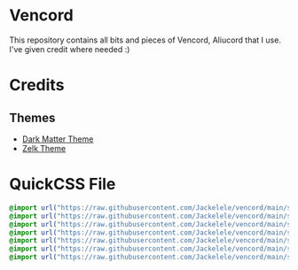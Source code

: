 # Vencord

This repository contains all bits and pieces of Vencord, Aliucord that I use. I've given credit where needed :) 


# Credits

## Themes
- [Dark Matter Theme](https://github.com/DiscordStyles/DarkMatter)
- [Zelk Theme](https://github.com/schnensch0/zelk)


# QuickCSS File

```css
@import url("https://raw.githubusercontent.com/Jackelele/vencord/main/snippets/BetterToolbar.css");
@import url("https://raw.githubusercontent.com/Jackelele/vencord/main/snippets/HideGiftBox.css");
@import url("https://raw.githubusercontent.com/Jackelele/vencord/main/snippets/Pronouns.css");
@import url("https://raw.githubusercontent.com/Jackelele/vencord/main/snippets/ReadAll-ColourFix.css");
@import url("https://raw.githubusercontent.com/Jackelele/vencord/main/snippets/UserPanelCollapse.css");
@import url("https://raw.githubusercontent.com/Jackelele/vencord/main/snippets/OnekoMessageBar.css");
@import url("https://raw.githubusercontent.com/Jackelele/vencord/main/snippets/BetterProfiles.css");
```
